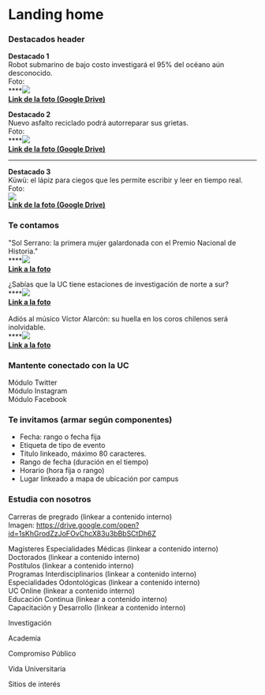 # Landing home

### **Destacados header**

**Destacado 1**  
Robot submarino de bajo costo investigará el 95% del océano aún desconocido.  
Foto:  
****[![](https://lh3.googleusercontent.com/Hmu7IqU_gpSzTYXHs6RrAAhrdzuLEy04V7RYN2EO7pIJkx9EVkbXzWK5rv8_sKnc1hJceISKbAQ-H-KB_EG1mKta6ECHLbOJXwLFup-hnSGqROc_isOqtJ4mwk9hgTy0Xiy6I7Ly)  
**Link de la foto \(Google Drive\)**](https://drive.google.com/open?id=1MzuO7s_p5tCaErfUs1bAZ4vUmXXoOGZN)  


**Destacado 2**  
Nuevo asfalto reciclado podrá autorreparar sus grietas.  
Foto:  
****[![](https://lh5.googleusercontent.com/artBhu8vjZEl_3jQI1IrvKnN5YZuINDiXOW16e9rVleQm0ADQtwWbp5j9QC4M5nkg_R5tjijsGnOT6uyIm6jflBw1_4jE80r0_N74ZO1eZurz2jgSK6kRxV3jMcwcuX2vSf3bTb7)  
**Link de la foto \(Google Drive\)**](https://drive.google.com/open?id=1geAH0nL3Ikpi0SYSXAV1D20LYuLvQfW_)  
****  
  
**Destacado 3**  
Küwü: el lápiz para ciegos que les permite escribir y leer en tiempo real.  
Foto:  
[![](https://lh6.googleusercontent.com/oYbkKTrUc2_KJqqiQ3EQ0PFvyffJjwHPrNoaMzZnhTlV0NGDFmuo2bC_1v55r-cnUmCdy0kQ2BB098DROOffRW02j6QkZfdwklV4E_Q-j3gpAUAQa9x6ZenJyhkptDs4Ub_KbDVS)  
**Link de la foto \(Google Drive\)**](https://drive.google.com/open?id=1uyiW80uZxLSr_8T-9DTmHh5L0mIfFqpN)  


### Te contamos

"Sol Serrano: la primera mujer galardonada con el Premio Nacional de Historia."  
****[![](https://lh5.googleusercontent.com/9VGgKqv0Roh1c7zM-d-JrEwo_Skyh-VSAekJRDK-YzttEAS4EOTTKcjZu9c86tuSXFtkx3n5I2KIHf7zXiRA7GIE2JoT385bAFxkkCSB1kGV1v9RDQDFMDjhmV2DWMseBLLL2MsS)](https://drive.google.com/open?id=1ald3OXxvt8ueg8n0xiUCqlMPJ5K1znsI)  
[**Link a la foto**](https://drive.google.com/open?id=1ald3OXxvt8ueg8n0xiUCqlMPJ5K1znsI)  


¿Sabías que la UC tiene estaciones de investigación de norte a sur?  
****[![](https://lh3.googleusercontent.com/lA4GAhS9WEgV_uCNniOAk9EKrLH9w7yFM31b7e5KrpeFkZ-LQfHRpk0iCUqjOEIlINVZKRjO0rF6kd8kd7h3zY3-mZ0f7bTT8UTpJjVIcf9MIErCkej5tOI_trBiBA6UNgHAIBIk)](https://drive.google.com/open?id=1X9Bj76lGT8TUQKU2szUrG15U3ljNJUjw)  
[**Link a la foto**  
](https://drive.google.com/open?id=1X9Bj76lGT8TUQKU2szUrG15U3ljNJUjw)  
Adiós al músico Víctor Alarcón: su huella en los coros chilenos será inolvidable.  
****[![](https://lh6.googleusercontent.com/YUx45IV-SRJC6Rb5EnhZn4LY3yJ7d83C4NHleHPRk9eAKoMvGmGNYZh8OEEZa2MXFPWLvMsI-mHwFsdz-RGXhEsJgrV0FOfAcHERTp3FguwBvdytakqtGl-WTkFc_8wl2gUWDW3P)](https://drive.google.com/open?id=1hPIPiP-SZKAHG9fNk1lNrKByStIJTDcw)  
[**Link a la foto**](https://drive.google.com/open?id=1hPIPiP-SZKAHG9fNk1lNrKByStIJTDcw)  


###  **Mantente conectado con la UC**

Módulo Twitter  
Módulo Instagram  
Módulo Facebook  


###  **Te invitamos \(armar según componentes\)**

* Fecha: rango o fecha fija
* Etiqueta de tipo de evento
* Título linkeado, máximo 80 caracteres.
* Rango de fecha \(duración en el tiempo\)
* Horario \(hora fija o rango\)
* Lugar linkeado a mapa de ubicación por campus

### Estudia con nosotros

Carreras de pregrado \(linkear a contenido interno\)  
Imagen: https://drive.google.com/open?id=1sKhGrodZzJoFOvChcX83u3bBbSCtDh6Z  
  
Magísteres Especialidades Médicas \(linkear a contenido interno\)  
Doctorados \(linkear a contenido interno\)  
Postítulos \(linkear a contenido interno\)  
Programas Interdisciplinarios \(linkear a contenido interno\)  
Especialidades Odontológicas \(linkear a contenido interno\)  
UC Online \(linkear a contenido interno\)  
Educación Continua \(linkear a contenido interno\)  
Capacitación y Desarrollo \(linkear a contenido interno\)  
  
Investigación   
  
Academia  
  
Compromiso Público  
  
Vida Universitaria  
  
Sitios de interés

